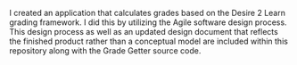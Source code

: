 I created an application that calculates grades based on the Desire 2 Learn grading framework. I did this by utilizing the Agile software design process. 
This design process as well as an updated design document that reflects the finished product rather than a conceptual model are included within this repository
along with the Grade Getter source code.
